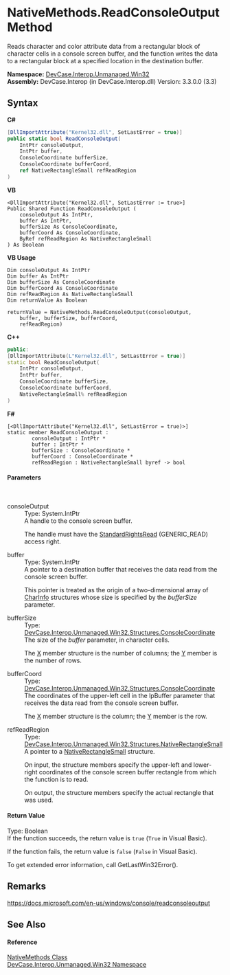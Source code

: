 # NativeMethods.ReadConsoleOutput Method 
 

Reads character and color attribute data from a rectangular block of character cells in a console screen buffer, and the function writes the data to a rectangular block at a specified location in the destination buffer.

**Namespace:**&nbsp;<a href="N_DevCase_Interop_Unmanaged_Win32">DevCase.Interop.Unmanaged.Win32</a><br />**Assembly:**&nbsp;DevCase.Interop (in DevCase.Interop.dll) Version: 3.3.0.0 (3.3)

## Syntax

**C#**<br />
``` C#
[DllImportAttribute("Kernel32.dll", SetLastError = true)]
public static bool ReadConsoleOutput(
	IntPtr consoleOutput,
	IntPtr buffer,
	ConsoleCoordinate bufferSize,
	ConsoleCoordinate bufferCoord,
	ref NativeRectangleSmall refReadRegion
)
```

**VB**<br />
``` VB
<DllImportAttribute("Kernel32.dll", SetLastError := true>]
Public Shared Function ReadConsoleOutput ( 
	consoleOutput As IntPtr,
	buffer As IntPtr,
	bufferSize As ConsoleCoordinate,
	bufferCoord As ConsoleCoordinate,
	ByRef refReadRegion As NativeRectangleSmall
) As Boolean
```

**VB Usage**<br />
``` VB Usage
Dim consoleOutput As IntPtr
Dim buffer As IntPtr
Dim bufferSize As ConsoleCoordinate
Dim bufferCoord As ConsoleCoordinate
Dim refReadRegion As NativeRectangleSmall
Dim returnValue As Boolean

returnValue = NativeMethods.ReadConsoleOutput(consoleOutput, 
	buffer, bufferSize, bufferCoord, 
	refReadRegion)
```

**C++**<br />
``` C++
public:
[DllImportAttribute(L"Kernel32.dll", SetLastError = true)]
static bool ReadConsoleOutput(
	IntPtr consoleOutput, 
	IntPtr buffer, 
	ConsoleCoordinate bufferSize, 
	ConsoleCoordinate bufferCoord, 
	NativeRectangleSmall% refReadRegion
)
```

**F#**<br />
``` F#
[<DllImportAttribute("Kernel32.dll", SetLastError = true)>]
static member ReadConsoleOutput : 
        consoleOutput : IntPtr * 
        buffer : IntPtr * 
        bufferSize : ConsoleCoordinate * 
        bufferCoord : ConsoleCoordinate * 
        refReadRegion : NativeRectangleSmall byref -> bool 

```


#### Parameters
&nbsp;<dl><dt>consoleOutput</dt><dd>Type: System.IntPtr<br />A handle to the console screen buffer. 

 The handle must have the <a href="T_DevCase_Interop_Unmanaged_Win32_Enums_StandardAccessRights">StandardRightsRead</a> (GENERIC_READ) access right.</dd><dt>buffer</dt><dd>Type: System.IntPtr<br />A pointer to a destination buffer that receives the data read from the console screen buffer. 

 This pointer is treated as the origin of a two-dimensional array of <a href="T_DevCase_Interop_Unmanaged_Win32_Structures_CharInfo">CharInfo</a> structures whose size is specified by the *bufferSize* parameter.</dd><dt>bufferSize</dt><dd>Type: <a href="T_DevCase_Interop_Unmanaged_Win32_Structures_ConsoleCoordinate">DevCase.Interop.Unmanaged.Win32.Structures.ConsoleCoordinate</a><br />The size of the *buffer* parameter, in character cells. 

 The <a href="F_DevCase_Interop_Unmanaged_Win32_Structures_ConsoleCoordinate_X">X</a> member structure is the number of columns; the <a href="F_DevCase_Interop_Unmanaged_Win32_Structures_ConsoleCoordinate_Y">Y</a> member is the number of rows.</dd><dt>bufferCoord</dt><dd>Type: <a href="T_DevCase_Interop_Unmanaged_Win32_Structures_ConsoleCoordinate">DevCase.Interop.Unmanaged.Win32.Structures.ConsoleCoordinate</a><br />The coordinates of the upper-left cell in the lpBuffer parameter that receives the data read from the console screen buffer. 

 The <a href="F_DevCase_Interop_Unmanaged_Win32_Structures_ConsoleCoordinate_X">X</a> member structure is the column; the <a href="F_DevCase_Interop_Unmanaged_Win32_Structures_ConsoleCoordinate_Y">Y</a> member is the row.</dd><dt>refReadRegion</dt><dd>Type: <a href="T_DevCase_Interop_Unmanaged_Win32_Structures_NativeRectangleSmall">DevCase.Interop.Unmanaged.Win32.Structures.NativeRectangleSmall</a><br />A pointer to a <a href="T_DevCase_Interop_Unmanaged_Win32_Structures_NativeRectangleSmall">NativeRectangleSmall</a> structure. 

 On input, the structure members specify the upper-left and lower-right coordinates of the console screen buffer rectangle from which the function is to read. 

 On output, the structure members specify the actual rectangle that was used.</dd></dl>

#### Return Value
Type: Boolean<br />If the function succeeds, the return value is `true` (`True` in Visual Basic). 

 If the function fails, the return value is `false` (`False` in Visual Basic). 

 To get extended error information, call GetLastWin32Error().

## Remarks
<a href="https://docs.microsoft.com/en-us/windows/console/readconsoleoutput" target="_blank">https://docs.microsoft.com/en-us/windows/console/readconsoleoutput</a>

## See Also


#### Reference
<a href="T_DevCase_Interop_Unmanaged_Win32_NativeMethods">NativeMethods Class</a><br /><a href="N_DevCase_Interop_Unmanaged_Win32">DevCase.Interop.Unmanaged.Win32 Namespace</a><br />